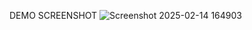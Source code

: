 DEMO SCREENSHOT
![Screenshot 2025-02-14 164903](https://github.com/user-attachments/assets/0c36b883-44bd-4ab5-a79d-1512aa634e01)
